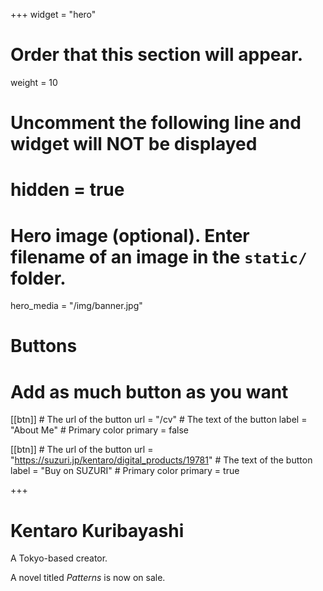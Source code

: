+++
widget = "hero"
# Order that this section will appear.
weight = 10

# Uncomment the following line and widget will NOT be displayed
# hidden = true

# Hero image (optional). Enter filename of an image in the `static/` folder.
hero_media = "/img/banner.jpg"

# Buttons
# Add as much button as you want
[[btn]]
	# The url of the button
  url = "/cv"
	# The text of the button
  label = "About Me"
	# Primary color
	primary = false

[[btn]]
	# The url of the button
  url = "https://suzuri.jp/kentaro/digital_products/19781"
	# The text of the button
  label = "Buy on SUZURI"
	# Primary color
	primary = true

+++

# Kentaro Kuribayashi

A Tokyo-based creator.

A novel titled _Patterns_ is now on sale.
